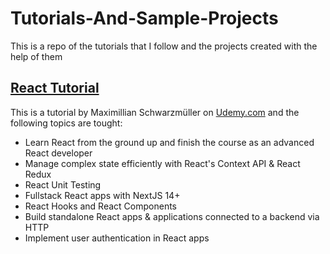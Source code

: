 # Tutorials-And-Sample-Projects
This is a repo of the tutorials that I follow and the projects created with the help of them

## <a href="https://www.udemy.com/course/react-the-complete-guide-incl-redux/">React Tutorial</a>
This is a tutorial by Maximillian Schwarzmüller on <a href="htpps://www.udemy.com">Udemy.com</a> and the following topics are tought:
<ul>
  <li>Learn React from the ground up and finish the course as an advanced React developer</li>
  <li>Manage complex state efficiently with React's Context API & React Redux</li>
  <li>React Unit Testing</li>
  <li>Fullstack React apps with NextJS 14+</li>
  <li>React Hooks and React Components</li>
  <li>Build standalone React apps & applications connected to a backend via HTTP</li>
  <li>Implement user authentication in React apps</li>
</ul>
